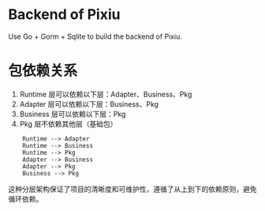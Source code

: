 # Backend of Pixiu

Use Go + Gorm + Sqlite to build the backend of Pixiu.

# 包依赖关系

1. Runtime 层可以依赖以下层：Adapter、Business、Pkg
2. Adapter 层可以依赖以下层：Business、Pkg
3. Business 层可以依赖以下层：Pkg
4. Pkg 层不依赖其他层（基础包）

```mermaid
    Runtime --> Adapter
    Runtime --> Business
    Runtime --> Pkg
    Adapter --> Business
    Adapter --> Pkg
    Business --> Pkg
```

这种分层架构保证了项目的清晰度和可维护性，遵循了从上到下的依赖原则，避免循环依赖。